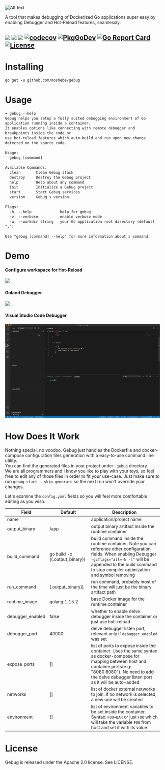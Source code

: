 ![Alt text](assets/logo.png?raw=true"Gebug")

A tool that makes debugging of Dockerized Go applications super easy by enabling Debugger and Hot-Reload features, seamlessly.  

![](https://github.com/moshebe/gebug/workflows/lint/badge.svg)
![](https://github.com/moshebe/gebug/workflows/test/badge.svg)
![](https://github.com/moshebe/gebug/workflows/telegram/badge.svg)
[![codecov](https://codecov.io/gh/moshebe/gebug/branch/master/graph/badge.svg)](https://codecov.io/gh/moshebe/gebug)
[![PkgGoDev](https://pkg.go.dev/badge/github.com/moshebe/gebug)](https://pkg.go.dev/github.com/moshebe/gebug)
[![Go Report Card](https://goreportcard.com/badge/github.com/moshebe/gebug)](https://goreportcard.com/report/github.com/moshebe/gebug)
[![License](https://img.shields.io/badge/License-Apache%202.0-blue.svg)](https://opensource.org/licenses/Apache-2.0)
---
# Installing
```
go get -u github.com/moshebe/gebug
```

# Usage
```
➜ gebug --help
Gebug helps you setup a fully suited debugging environment of Go application running inside a container.
It enables options like connecting with remote debugger and breakpoints inside the code or 
use hot-reload features which auto-build and run upon new change detected on the source code.

Usage:
  gebug [command]

Available Commands:
  clean       Clean Gebug stack
  destroy     Destroy the Gebug project
  help        Help about any command
  init        Initialize a Gebug project
  start       Start Gebug services
  version     Gebug's version

Flags:
  -h, --help             help for gebug
  -v, --verbose          enable verbose mode
  -w, --workdir string   your Go application root directory (default ".")

Use "gebug [command] --help" for more information about a command.
```

# Demo
#### Configure workspace for Hot-Reload
![](assets/demo-hot-reload.gif)

#### Goland Debugger
![](assets/demo-goland-debugger.gif)

#### Visual Studio Code Debugger
![](assets/demo-vscode-debugger.gif)



# How Does It Work

Nothing special, no voodoo. Gebug just handles the Dockerfile and docker-compose configuration files generation with a easy-to-use command line utility.    
You can find the generated files in your project under `.gebug` directory.  
We are all programmers and I know you like to play with your toys, so feel free to edit any of those files in order to fit your use-case. 
Just make sure to run `gebug start --skip-generate` so the next run won't override your changes.

Let's examine the `config.yaml` fields so you will feel more comfortable editing as you wish:

| Field            	| Default                          	    | Description                                                                                                                                                                                                                             	|
|------------------	|---------------------------------------|-----------------------------------------------------------------------------------------------------------------------------------------------------------------------------------------------------------------------------------------	|
| name             	|                                	    | application/project name                                                                                                                                                                                                                	|
| output_binary    	| /app                           	    | output binary artifact inside the runtime container                                                                                                                                                                                     	|
| build_command    	| go build -o {{.output_binary}}  	    | build command inside the runtime container.  Note you can reference other configuration fields. When enabling Debugger `-gcflags="all=-N -l"` will be appended  to the build command to stop compiler optimization and symbol removing 	|
| run_command      	| {.output_binary}}              	    | run command, probably most of the time will just be the binary artifact path                                                                                                                                                            	|
| runtime_image    	| golang:1.15.2                    	    | base Docker image for the runtime container                                                                                                                                                                                             	|
| debugger_enabled 	| false                            	    | whether to enable delve debugger inside the container or just use hot-reload                                                                                                                                                            	|
| debugger_port    	| 40000                            	    | delve debugger listen port, relevant only if `debugger_enabled` was set                                                                                                                                                                 	|
| expose_ports     	| []                               	    | list of ports to expose inside the container. Uses the same syntax as docker-compose for mapping between host and container ports(e.g: "8080:8080"). No need to add the delve debugger listen port as it will be auto-added            	|
| networks     	    | []                               	    | list of docker external networks to join. if no network is selected, a new one will be created                                                                                                                                            |
| environment     	| []                               	    | list of environment variables to be set inside the container. Syntax: `FOO=BAR` or just `FOO` which will take the variable `FOO` from host and set it with its value                                                                      |

# License
Gebug is released under the Apache 2.0 license. See LICENSE.






